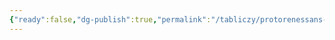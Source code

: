 ```yaml
---
{"ready":false,"dg-publish":true,"permalink":"/tabliczy/protorenessans-i-rannee-vozrozhdenie/bichevaniya-hrista/","dgPassFrontmatter":true}
---
```



